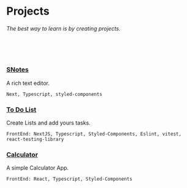# Projects
###### The best way to learn is by creating projects.

<br/>
<br/>


### [SNotes](./SNotes)
A rich text editor.

    Next, Typescript, styled-components


### [To Do List](./ToDoList)
Create Lists and add yours tasks.
    
    FrontEnd: NextJS, Typescript, Styled-Components, Eslint, vitest, react-testing-library
    

### [Calculator](./Calculator)
A simple Calculator App. 
    
    FrontEnd: React, Typescript, Styled-Components
